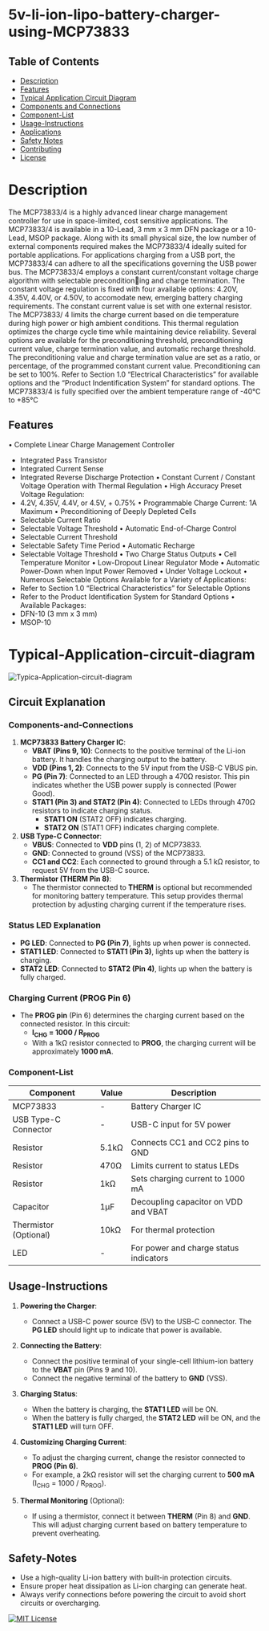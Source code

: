 
# 5v-li-ion-lipo-battery-charger-using-MCP73833

## Table of Contents
- [Description](#Description)
- [Features](#Features)
- [Typical Application Circuit Diagram](#Typica-Application-circuit-diagram)
- [Components and Connections](#Components-and-Connections)
- [Component-List](#Component-List)
- [Usage-Instructions](#Usage-Instructions)
- [Applications](#applications)
- [Safety Notes](Safety-Notes)
- [Contributing](#contributing)
- [License](#license)


# Description

The MCP73833/4 is a highly advanced linear charge
management controller for use in space-limited, cost
sensitive applications. The MCP73833/4 is available in
a 10-Lead, 3 mm x 3 mm DFN package or a 10-Lead,
MSOP package. Along with its small physical size, the
low number of external components required makes
the MCP73833/4 ideally suited for portable
applications. For applications charging from a USB
port, the MCP73833/4 can adhere to all the
specifications governing the USB power bus.
The MCP73833/4 employs a constant current/constant
voltage charge algorithm with selectable preconditioning and charge termination. The constant voltage
regulation is fixed with four available options: 4.20V,
4.35V, 4.40V, or 4.50V, to accomodate new, emerging
battery charging requirements. The constant current
value is set with one external resistor. The MCP73833/
4 limits the charge current based on die temperature
during high power or high ambient conditions. This
thermal regulation optimizes the charge cycle time
while maintaining device reliability.
Several options are available for the preconditioning
threshold, preconditioning current value, charge
termination value, and automatic recharge threshold.
The preconditioning value and charge termination
value are set as a ratio, or percentage, of the
programmed constant current value. Preconditioning
can be set to 100%. Refer to Section 1.0 “Electrical
Characteristics” for available options and the
“Product Indentification System” for standard
options.
The MCP73833/4 is fully specified over the ambient
temperature range of -40°C to +85°C



## Features

• Complete Linear Charge Management Controller
- Integrated Pass Transistor
- Integrated Current Sense
- Integrated Reverse Discharge Protection
• Constant Current / Constant Voltage Operation 
with Thermal Regulation
• High Accuracy Preset Voltage Regulation:
- 4.2V, 4.35V, 4.4V, or 4.5V, + 0.75%
• Programmable Charge Current: 1A Maximum
• Preconditioning of Deeply Depleted Cells 
- Selectable Current Ratio
- Selectable Voltage Threshold
• Automatic End-of-Charge Control
- Selectable Current Threshold
- Selectable Safety Time Period
• Automatic Recharge
- Selectable Voltage Threshold
• Two Charge Status Outputs
• Cell Temperature Monitor
• Low-Dropout Linear Regulator Mode
• Automatic Power-Down when Input Power 
Removed
• Under Voltage Lockout
• Numerous Selectable Options Available for a 
Variety of Applications:
- Refer to Section 1.0 “Electrical 
Characteristics” for Selectable Options
- Refer to the Product Identification System for 
Standard Options
• Available Packages:
- DFN-10 (3 mm x 3 mm)
- MSOP-10

# Typical-Application-circuit-diagram
![Typica-Application-circuit-diagram](https://github.com/user-attachments/assets/9d7c4255-e3f1-42b1-ab00-7c44e064a513)

## Circuit Explanation

### Components-and-Connections
1. **MCP73833 Battery Charger IC**:
   - **VBAT (Pins 9, 10)**: Connects to the positive terminal of the Li-ion battery. It handles the charging output to the battery.
   - **VDD (Pins 1, 2)**: Connects to the 5V input from the USB-C VBUS pin.
   - **PG (Pin 7)**: Connected to an LED through a 470Ω resistor. This pin indicates whether the USB power supply is connected (Power Good).
   - **STAT1 (Pin 3) and STAT2 (Pin 4)**: Connected to LEDs through 470Ω resistors to indicate charging status. 
     - **STAT1 ON** (STAT2 OFF) indicates charging.
     - **STAT2 ON** (STAT1 OFF) indicates charging complete.
2. **USB Type-C Connector**:
   - **VBUS**: Connected to **VDD** pins (1, 2) of MCP73833.
   - **GND**: Connected to ground (VSS) of the MCP73833.
   - **CC1 and CC2**: Each connected to ground through a 5.1 kΩ resistor, to request 5V from the USB-C source.
3. **Thermistor (THERM Pin 8)**:
   - The thermistor connected to **THERM** is optional but recommended for monitoring battery temperature. This setup provides thermal protection by adjusting charging current if the temperature rises.

### Status LED Explanation
- **PG LED**: Connected to **PG (Pin 7)**, lights up when power is connected.
- **STAT1 LED**: Connected to **STAT1 (Pin 3)**, lights up when the battery is charging.
- **STAT2 LED**: Connected to **STAT2 (Pin 4)**, lights up when the battery is fully charged.

### Charging Current (PROG Pin 6)
- The **PROG pin** (Pin 6) determines the charging current based on the connected resistor. In this circuit:
  - **I<sub>CHG</sub> = 1000 / R<sub>PROG</sub>**
  - With a 1kΩ resistor connected to **PROG**, the charging current will be approximately **1000 mA**.



### Component-List

| Component          | Value   | Description                              |
|--------------------|---------|------------------------------------------|
| MCP73833           | -       | Battery Charger IC                       |
| USB Type-C Connector | -       | USB-C input for 5V power                 |
| Resistor           | 5.1kΩ   | Connects CC1 and CC2 pins to GND         |
| Resistor           | 470Ω    | Limits current to status LEDs            |
| Resistor           | 1kΩ     | Sets charging current to 1000 mA         |
| Capacitor          | 1µF     | Decoupling capacitor on VDD and VBAT     |
| Thermistor (Optional) | 10kΩ | For thermal protection                    |
| LED                | -       | For power and charge status indicators   |

## Usage-Instructions

1. **Powering the Charger**:
   - Connect a USB-C power source (5V) to the USB-C connector. The **PG LED** should light up to indicate that power is available.
   
2. **Connecting the Battery**:
   - Connect the positive terminal of your single-cell lithium-ion battery to the **VBAT** pin (Pins 9 and 10).
   - Connect the negative terminal of the battery to **GND** (VSS).

3. **Charging Status**:
   - When the battery is charging, the **STAT1 LED** will be ON.
   - When the battery is fully charged, the **STAT2 LED** will be ON, and the **STAT1 LED** will turn OFF.

4. **Customizing Charging Current**:
   - To adjust the charging current, change the resistor connected to **PROG (Pin 6)**.
   - For example, a 2kΩ resistor will set the charging current to **500 mA** (I<sub>CHG</sub> = 1000 / R<sub>PROG</sub>).

5. **Thermal Monitoring** (Optional):
   - If using a thermistor, connect it between **THERM** (Pin 8) and **GND**. This will adjust charging current based on battery temperature to prevent overheating.

## Safety-Notes
- Use a high-quality Li-ion battery with built-in protection circuits.
- Ensure proper heat dissipation as Li-ion charging can generate heat.
- Always verify connections before powering the circuit to avoid short circuits or overcharging.



[![MIT License](https://img.shields.io/badge/License-MIT-green.svg)](https://choosealicense.com/licenses/mit/)
